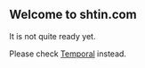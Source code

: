 ## Welcome to shtin.com

It is not quite ready yet.

Please check [Temporal](https://temporal.io) instead.
